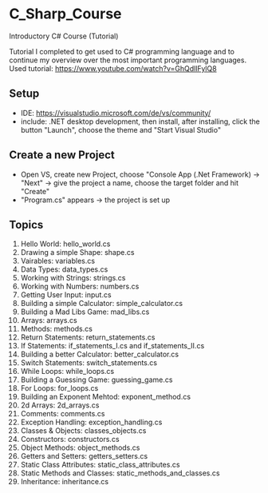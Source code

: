 # C_Sharp_Course
Introductory C# Course (Tutorial)

Tutorial I completed to get used to C# programming language and to continue my overview over the most important programming languages. Used tutorial: https://www.youtube.com/watch?v=GhQdlIFylQ8

## Setup
- IDE: https://visualstudio.microsoft.com/de/vs/community/
- include: .NET desktop development, then install, after installing, click the button "Launch", choose the theme and "Start Visual Studio"

## Create a new Project
- Open VS, create new Project, choose "Console App (.Net Framework) -> "Next" -> give the project a name, choose the target folder and hit "Create"
- "Program.cs" appears -> the project is set up


## Topics
1. Hello World: hello_world.cs
2. Drawing a simple Shape: shape.cs
3. Vairables: variables.cs
4. Data Types: data_types.cs
5. Working with Strings: strings.cs
6. Working with Numbers: numbers.cs
7. Getting User Input: input.cs
8. Building a simple Calculator: simple_calculator.cs
9. Building a Mad Libs Game: mad_libs.cs
10. Arrays: arrays.cs
11. Methods: methods.cs
12. Return Statements: return_statements.cs
13. If Statements: if_statements_I.cs and if_statements_II.cs
14. Building a better Calculator: better_calculator.cs
15. Switch Statements: switch_statements.cs
16. While Loops: while_loops.cs
17. Building a Guessing Game: guessing_game.cs
18. For Loops: for_loops.cs
19. Building an Exponent Mehtod: exponent_method.cs
20. 2d Arrays: 2d_arrays.cs
21. Comments: comments.cs
22. Exception Handling: exception_handling.cs
23. Classes & Objects: classes_objects.cs
24. Constructors: constructors.cs
25. Object Methods: object_methods.cs
26. Getters and Setters: getters_setters.cs
27. Static Class Attributes: static_class_attributes.cs
28. Static Methods and Classes: static_methods_and_classes.cs
29. Inheritance: inheritance.cs
